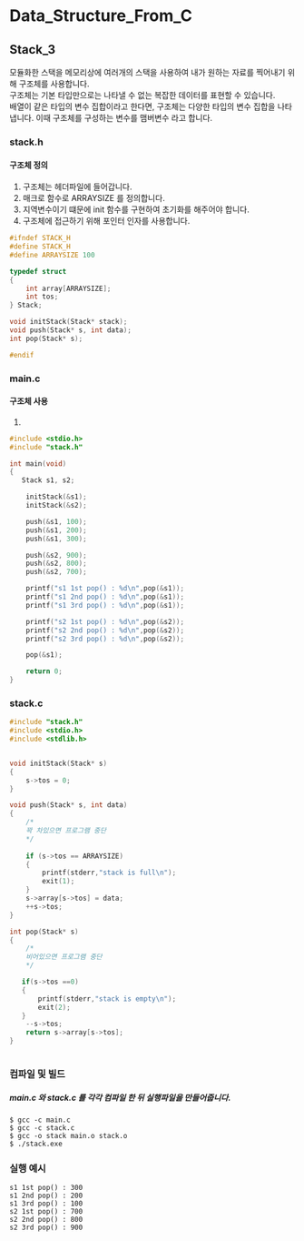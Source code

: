 # Data_Structure_From_C
## Stack_3
모듈화한 스택을 메모리상에 여러개의 스택을 사용하여 내가 원하는 자료를 찍어내기 위해 구조체를 사용합니다.  
구조체는 기본 타입만으로는 나타낼 수 없는 복잡한 데이터를 표현할 수 있습니다.   
배열이 같은 타입의 변수 집합이라고 한다면, 구조체는 다양한 타입의 변수 집합을 나타냅니다. 이때 구조체를 구성하는 변수를 맴버변수 라고 합니다.  
### stack.h
#### 구조체 정의
  1. 구조체는 헤더파일에 들어갑니다.
  2. 매크로 함수로 ARRAYSIZE 를 정의합니다.
  3. 지역변수이기 떄문에 init 함수를 구현하여 초기화를 해주어야 합니다.
  4. 구조체에 접근하기 위해 포인터 인자를 사용합니다. 
 
```c
#ifndef STACK_H
#define STACK_H
#define ARRAYSIZE 100

typedef struct 
{
    int array[ARRAYSIZE];
    int tos;
} Stack;

void initStack(Stack* stack);
void push(Stack* s, int data);
int pop(Stack* s);

#endif
```
### main.c
#### 구조체 사용
  1. 
```c
#include <stdio.h>
#include "stack.h"

int main(void)
{
   Stack s1, s2;

    initStack(&s1);
    initStack(&s2);

    push(&s1, 100);
    push(&s1, 200);
    push(&s1, 300);

    push(&s2, 900);
    push(&s2, 800);
    push(&s2, 700);

    printf("s1 1st pop() : %d\n",pop(&s1));
    printf("s1 2nd pop() : %d\n",pop(&s1));
    printf("s1 3rd pop() : %d\n",pop(&s1));

    printf("s2 1st pop() : %d\n",pop(&s2));
    printf("s2 2nd pop() : %d\n",pop(&s2));
    printf("s2 3rd pop() : %d\n",pop(&s2));

    pop(&s1);

    return 0;
}
```
### stack.c
```c
#include "stack.h"
#include <stdio.h>
#include <stdlib.h>


void initStack(Stack* s)
{
    s->tos = 0;
}

void push(Stack* s, int data)
{
    /*
    꽉 차있으면 프로그램 중단
    */
    
    if (s->tos == ARRAYSIZE)
    {
        printf(stderr,"stack is full\n");
        exit(1);
    }
    s->array[s->tos] = data;
    ++s->tos;
}

int pop(Stack* s)
{
    /*
    비어있으면 프로그램 중단
    */

   if(s->tos ==0)
   {
       printf(stderr,"stack is empty\n");
       exit(2);
   }
    --s->tos;
    return s->array[s->tos];
}



```



### 컴파일 및 빌드
##### main.c 와 stack.c 를 각각 컴파일 한 뒤 실행파일을 만들어줍니다.
```
$ gcc -c main.c  
$ gcc -c stack.c  
$ gcc -o stack main.o stack.o  
$ ./stack.exe
```
### 실행 예시
```
s1 1st pop() : 300
s1 2nd pop() : 200
s1 3rd pop() : 100
s2 1st pop() : 700
s2 2nd pop() : 800
s2 3rd pop() : 900
```
